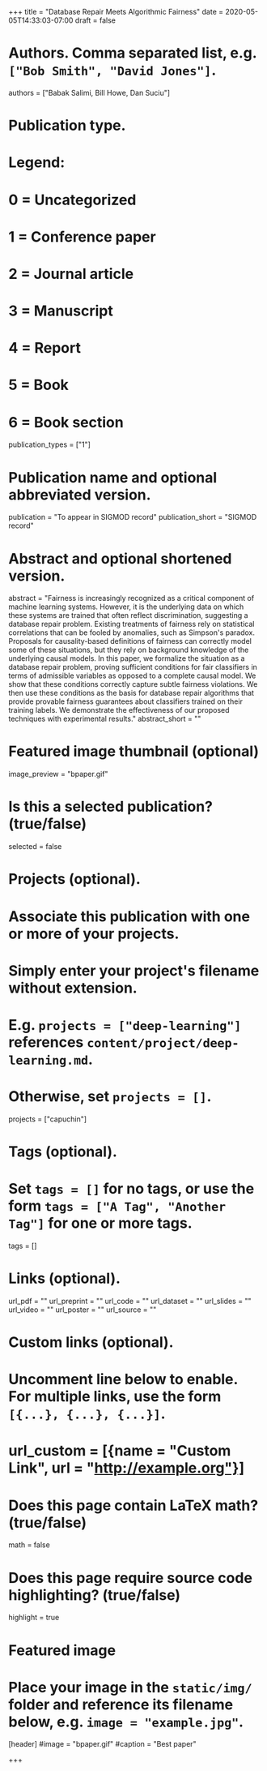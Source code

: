 +++
title = "Database Repair Meets Algorithmic Fairness"
date = 2020-05-05T14:33:03-07:00
draft = false

# Authors. Comma separated list, e.g. `["Bob Smith", "David Jones"]`.
authors = ["Babak Salimi, Bill Howe, Dan Suciu"]

# Publication type.
# Legend:
# 0 = Uncategorized
# 1 = Conference paper
# 2 = Journal article
# 3 = Manuscript
# 4 = Report
# 5 = Book
# 6 = Book section
publication_types = ["1"]

# Publication name and optional abbreviated version.
publication = "To appear in SIGMOD record"
publication_short = "SIGMOD record"

# Abstract and optional shortened version.
abstract = "Fairness is increasingly recognized as a critical component of machine learning systems. However, it is the underlying data on which these systems are trained that often reflect discrimination, suggesting a database repair problem. Existing treatments of fairness rely on statistical correlations that can be fooled by anomalies, such as Simpson's paradox. Proposals for causality-based definitions of fairness can correctly model some of these situations, but they rely on background knowledge of the underlying causal models. In this paper, we formalize the situation as a database repair problem, proving sufficient conditions for fair classifiers in terms of admissible variables as opposed to a complete causal model. We show that these conditions correctly capture subtle fairness violations. We then use these conditions as the basis for database repair algorithms that provide provable fairness guarantees about classifiers trained on their training labels. We demonstrate the effectiveness of our proposed techniques with experimental results."
abstract_short = ""

# Featured image thumbnail (optional)
image_preview = "bpaper.gif"

# Is this a selected publication? (true/false)
selected = false

# Projects (optional).
#   Associate this publication with one or more of your projects.
#   Simply enter your project's filename without extension.
#   E.g. `projects = ["deep-learning"]` references `content/project/deep-learning.md`.
#   Otherwise, set `projects = []`.
projects = ["capuchin"]

# Tags (optional).
#   Set `tags = []` for no tags, or use the form `tags = ["A Tag", "Another Tag"]` for one or more tags.
tags = []

# Links (optional).
url_pdf = ""
url_preprint = ""
url_code = ""
url_dataset = ""
url_slides = ""
url_video = ""
url_poster = ""
url_source = ""

# Custom links (optional).
#   Uncomment line below to enable. For multiple links, use the form `[{...}, {...}, {...}]`.
# url_custom = [{name = "Custom Link", url = "http://example.org"}]

# Does this page contain LaTeX math? (true/false)
math = false

# Does this page require source code highlighting? (true/false)
highlight = true

# Featured image
# Place your image in the `static/img/` folder and reference its filename below, e.g. `image = "example.jpg"`.
[header]
#image = "bpaper.gif"
#caption = "Best paper"

+++
